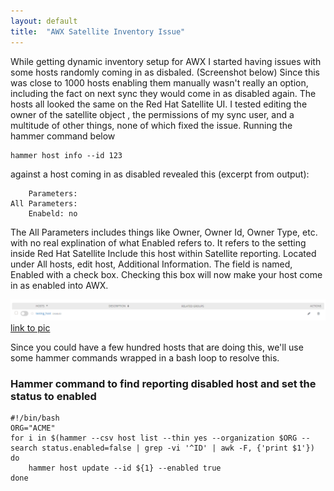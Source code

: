 ```yaml
---
layout: default
title:  "AWX Satellite Inventory Issue"
---
```


While getting dynamic inventory setup for AWX I started having issues with some hosts randomly coming in as disbaled.  (Screenshot below)
Since this was close to 1000 hosts enabling them manually wasn't really an option, including the fact on next sync they would come in as disabled again.
The hosts all looked the same on the Red Hat Satellite UI. I tested editing the owner of the satellite object , the permissions of my sync user, and a multitude of other things, none of which fixed the issue. 
Running the hammer command below

	hammer host info --id 123

against a host coming in as disabled revealed this (excerpt from output):
 
		Parameters:
	All Parameters:
		Enabeld: no

The All Parameters includes things like Owner, Owner Id, Owner Type, etc. with no real explination of what Enabled refers to. It refers to the setting inside Red Hat Satellite Include this host within Satellite reporting.
Located under All hosts, edit host, Additional Information. The field is named, Enabled with a check box. Checking this box will now make your host come in as enabled into AWX.
<!-- Since you could have a few hundred hosts that are doing this, we'll use some hammer commands wrapped in a bash loop to resolve this. -->

![Disabled host from Satellite](/assets/disabled_host.png)
[link to pic](/assets/disabled_host.png)

Since you could have a few hundred hosts that are doing this, we'll use some hammer commands wrapped in a bash loop to resolve this.

### Hammer command to find reporting disabled host and set the status to enabled
	
	#!/bin/bash
	ORG="ACME"
	for i in $(hammer --csv host list --thin yes --organization $ORG --search status.enabled=false | grep -vi '^ID' | awk -F, {'print $1'})
	do
        hammer host update --id ${1} --enabled true
	done

